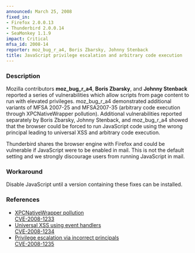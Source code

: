 ```yaml
---
announced: March 25, 2008
fixed_in:
- Firefox 2.0.0.13
- Thunderbird 2.0.0.14
- SeaMonkey 1.1.9
impact: Critical
mfsa_id: 2008-14
reporter: moz_bug_r_a4, Boris Zbarsky, Johnny Stenback
title: JavaScript privilege escalation and arbitrary code execution
---
```


<h3>Description</h3>

<p>Mozilla contributors <strong>moz_bug_r_a4</strong>, <strong>Boris
Zbarsky</strong>, and <strong>Johnny Stenback</strong> reported a series of
vulnerabilities which allow scripts from page content to run with elevated
privileges. moz_bug_r_a4 demonstrated additional variants of MFSA 2007-25
and MFSA2007-35 (arbitrary code execution through XPCNativeWrapper pollution).
Additional vulnerabilities reported separately by Boris Zbarsky, Johnny
Stenback, and moz_bug_r_a4 showed that the browser could be forced to run
JavaScript code using the wrong principal leading to universal XSS and
arbitrary code execution.</p>

<p class="note">Thunderbird shares the browser engine with Firefox and could
be vulnerable if JavaScript were to be enabled in mail. This is not the
default setting and we strongly discourage users from running JavaScript in
mail.</p>

<h3>Workaround</h3>

<p>Disable JavaScript until a version containing these fixes can be installed.</p>

<h3>References</h3>

<ul>
  <li>
    <a href="https://bugzilla.mozilla.org/buglist.cgi?bug_id=384750,387390,411092,411093">
       XPCNativeWrapper pollution</a><br/>
    <a class="ex-ref" href="http://cve.mitre.org/cgi-bin/cvename.cgi?name=CVE-2008-1233">
       CVE-2008-1233</a>
  </li>
  <li>
    <a href="https://bugzilla.mozilla.org/buglist.cgi?bug_id=403167,403168">
       Universal XSS using event handlers</a><br/>
    <a class="ex-ref" href="http://cve.mitre.org/cgi-bin/cvename.cgi?name=CVE-2008-1234">
       CVE-2008-1234</a>
  </li>
  <li>
    <a href="https://bugzilla.mozilla.org/buglist.cgi?bug_id=363891,415030,390813">
       Privilege escalation via incorrect principals</a><br/>
    <a class="ex-ref" href="http://cve.mitre.org/cgi-bin/cvename.cgi?name=CVE-2008-1235">
       CVE-2008-1235</a>
  </li>
</ul>



